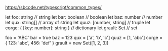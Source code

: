 https://sbcode.net/typescript/common_types/

let foo: string  // string
let bar: boolean // boolean
let baz: number // number
let qux: string[] // array of string
let quuz: [number, string] // truple
let corge: { [key: number]: string } // dictionary
let grault: Set<number> // set

foo = 'ABC'
bar = true
baz = 123
qux = ['a', 'b', 'c']
quuz = [1, 'abc']
corge = { 123: 'abc', 456: 'def' }
grault = new Set([1, 2, 3])